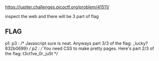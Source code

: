 https://jupiter.challenges.picoctf.org/problem/41511/

inspect the web and there will be 3 part of flag

## FLAG

p1: <!-- Html is neat. Anyways have 1/3 of the flag: picoCTF{tru3_d3 -->
p3 : /* Javascript sure is neat. Anyways part 3/3 of the flag: _lucky?832b0699} */
p2 : /* You need CSS to make pretty pages. Here's part 2/3 of the flag: t3ct1ve_0r_ju5t */
